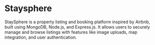 # Staysphere
StaySphere is a property listing and booking platform inspired by Airbnb, built using MongoDB, Node.js, and Express.js. It allows users to securely manage and browse listings with features like image uploads, map integration, and user authentication.
